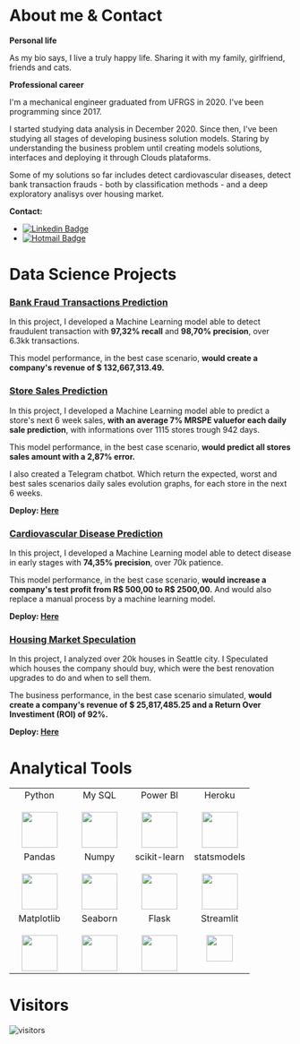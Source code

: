 # About me & Contact
**Personal life**

As my bio says, I live a truly happy life. Sharing it with my family, girlfriend, friends and cats.


**Professional career**

I'm a mechanical engineer graduated from UFRGS in 2020. I've been programming since 2017. 

I started studying data analysis in December 2020. Since then, I've been studying all stages of developing business solution models. Staring by understanding the business problem until creating models solutions, interfaces and deploying it through Clouds plataforms.

Some of my solutions so far includes detect cardiovascular diseases, detect bank transaction frauds - both by classification methods - and a deep exploratory analisys over housing market.


**Contact:**
* [![Linkedin Badge](https://img.shields.io/badge/-LinkedIn-blue?style=flat-square&logo=Linkedin&logoColor=white&link=https://www.linkedin.com/in/pedro-henrique-fratucci-906a94172/)](https://www.linkedin.com/in/pedro-henrique-fratucci-906a94172/)
* [![Hotmail Badge](https://img.shields.io/badge/-pedrofratucci8@hotmail.com-0078D4?style=flat-square&logo=microsoft-outlook&logoColor=white&link=mailto:pedrofratucci8@hotmail.com)](mailto:pedrofratucci8@hotmail.com)


# Data Science Projects

### [Bank Fraud Transactions Prediction](https://github.com/pedrofratucci/Blocker_Fraud_Company)

In this project, I developed a Machine Learning model able to detect fraudulent transaction with **97,32% recall** and **98,70% precision**, over 6.3kk transactions.

This model performance, in the best case scenario, **would create a company's revenue of $ 132,667,313.49.**

### [Store Sales Prediction](https://github.com/pedrofratucci/Rossmann_Sales)

In this project, I developed a Machine Learning model able to predict a store's next 6 week sales, **with an average 7% MRSPE valuefor each daily sale prediction**, with informations over 1115 stores trough 942 days.

This model performance, in the best case scenario, **would predict all stores sales amount with a 2,87% error.**

I also created a Telegram chatbot. Which return the expected, worst and best sales scenarios daily sales evolution graphs, for each store in the next 6 weeks.

**Deploy: [Here](https://web.telegram.org/#/im?p=@pedero_rossmann_bot)**

### [Cardiovascular Disease Prediction](https://github.com/pedrofratucci/Cardio_Catch_Diseases)

In this project, I developed a Machine Learning model able to detect disease in early stages with **74,35% precision**, over 70k patience.

This model performance, in the best case scenario, **would increase a company's test profit from R$ 500,00 to R$ 2500,00.** And would also replace a manual process by a machine learning model.

**Deploy: [Here](https://cardio-catch-diseases-ph.herokuapp.com/)**

### [Housing Market Speculation](https://github.com/pedrofratucci/House_Rocket)

In this project, I analyzed over 20k houses in Seattle city. I Speculated which houses the company should buy, which were the best renovation upgrades to do and when to sell them.

The business performance, in the best case scenario simulated, **would create a company's revenue of $ 25,817,485.25 and a Return Over Investiment (ROI) of 92%.**

**Deploy: [Here](https://house-rocket-ph.herokuapp.com/)**

# Analytical Tools

<table>
  <tbody>
    <tr valign="top">
      <td width="25%" align="center">
        <span>Python</span><br><br>
        <img height="64px" src="https://cdn.svgporn.com/logos/python.svg">
      </td>
      <td width="25%" align="center">
        <span>My SQL</span><br><br>
        <img height="64px" src="https://cdn.svgporn.com/logos/mysql.svg">
      </td>
      <td width="25%" align="center">
        <span>Power BI</span><br><br>
        <img height="64px" src="https://uploaddeimagens.com.br/images/002/851/738/full/powerbi_logo.png?1598489763">
      </td>
      <td width="25%" align="center">
        <span>Heroku</span><br><br>
        <img height="64px" src="https://blog.4linux.com.br/wp-content/uploads/2018/01/Heroku.png">
      </td>
    </tr>
    <tr valign="top">
      <td width="25%" align="center">
        <span>Pandas</span><br><br>
        <img height="64px" src="https://pandas.pydata.org/static/img/pandas.svg">
      </td>
      <td width="25%" align="center">
        <span>Numpy</span><br><br>
        <img height="64px" src="https://numpy.org/images/logos/numpy.svg">
      </td>
      <td width="25%" align="center">
        <span>scikit-learn</span><br><br>
        <img height="64px" src="https://scikit-learn.org/stable/_images/scikit-learn-logo-notext.png">
      </td>
      <td width="25%" align="center">
        <span>statsmodels</span><br><br>
        <img height="64px" src="https://www.statsmodels.org/stable/_images/statsmodels-logo-v2.svg">
      </td>
    <tr valign="top">
      <td width="25%" align="center">
        <span>Matplotlib</span><br><br>
        <img height="64px" src="https://matplotlib.org/_images/sphx_glr_logos2_001.png">
      </td>
      <td width="25%" align="center">
        <span>Seaborn</span><br><br>
        <img height="64px" src="https://seaborn.pydata.org/_static/logo-wide-lightbg.svg">
      </td>
      <td width="25%" align="center">
        <span>Flask</span><br><br>
        <img height="64px" src="https://flask.palletsprojects.com/en/1.1.x/_images/flask-logo.png">
      </td>
      <td width="25%" align="center">
        <span>Streamlit</span><br><br>
        <img height="47px" src="https://assets.website-files.com/5dc3b47ddc6c0c2a1af74ad0/5e18182ad27bcfbb9dff263a_RGB_Logo_Horizontal_Color_Light_Bg-p-1080.png">
      </td>
    </tr>    
  </tbody>
</table>

# Visitors

![visitors](https://visitor-badge.glitch.me/badge?page_id=pedrofratucci.pedrofratucci)
